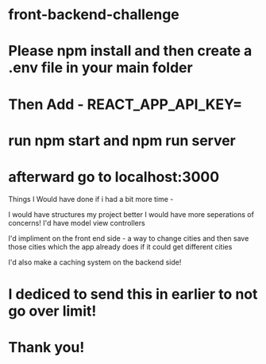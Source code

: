 # front-backend-challenge

# Please npm install and then create a .env file in your main folder

# Then Add - REACT_APP_API_KEY=

#  run npm start and npm run server

# afterward go to localhost:3000

Things I Would have done if i had a bit more time -

I would have structures my project better
I would have more seperations of concerns!
I'd have model view controllers 

I'd impliment on the front end side - a way to change cities and then save those cities which the app already does if it could get different cities 

I'd also make a caching system on the backend side!

# I dediced to send this in earlier to not go over limit!
# Thank you! 